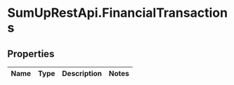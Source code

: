 # SumUpRestApi.FinancialTransactions

## Properties
Name | Type | Description | Notes
------------ | ------------- | ------------- | -------------
